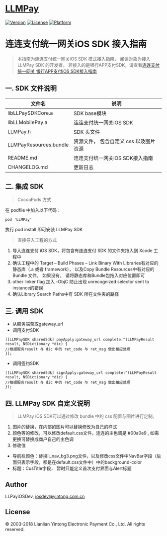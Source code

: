 # [LLMPay](https://gitee.com/LLPayiOS/LLMPay)

[![Version](https://img.shields.io/cocoapods/v/LLMPay.svg?style=flat)](https://cocoapods.org/pods/LLMPay)
[![License](https://img.shields.io/cocoapods/l/LLMPay.svg?style=flat)](https://cocoapods.org/pods/LLMPay)
[![Platform](https://img.shields.io/cocoapods/p/LLMPay.svg?style=flat)](https://cocoapods.org/pods/LLMPay)

# 连连支付统一网关iOS SDK 接入指南

> 本指南为连连支付统一网关iOS SDK 模式接入指南， 阅读对象为接入 LLMPay SDK 的开发者。
>若接入的是银行APP支付SDK，请查看[连连支付统一网关 银行APP支付iOS SDK接入指南](./LLMPay/EBank)

## 一. SDK 文件说明

|文件名|                       说明|
|------------------                     |-------------------                        |
|libLLPaySDKCore.a              |     SDK base模块                        |
|libLLMobilePay.a                         |连连支付统一网关iOS SDK        |
|LLMPay.h                               |SDK 头文件                                |
|LLMPayResources.bundle      |  资源文件， 包含自定义 css 以及图片资源|
|README.md                        |连连支付统一网关iOS SDK接入指南   |
|CHANGELOG.md                 |    更新日志                             |

## 二. 集成 SDK

> CocoaPods 方式  

在 podfile 中加入以下代码：

`pod 'LLMPay'`

执行 pod install 即可安装 LLMPay SDK

>  直接导入工程的方式  

1. 导入连连支付 iOS SDK，将包含有连连支付 SDK 的文件夹拖入到 Xcode 工程中
2. 确认工程中的 Target – Build Phases – Link Binary With Libraries有对应的静态库（.a 或者 framework）， 以及Copy Bundle Resources中有对应的 Bundle 文件， 如果没有， 请将静态库和Bundle包拖入对应位置即可
3. other linker flag 加入 -ObjC   防止出现 unrecognized selector sent to instance的错误
4. 确认Library Search Paths中有 SDK 所在文件夹的路径

## 三. 调用 SDK

* 从服务端获取gateway_url
* 调用支付SDK

```objc
[[LLMPaySDK sharedSdk] payApply:gateway_url complete:^(LLMPayResult result, NSDictionary *dic) {
//根据服务result 与 dic 中的 ret_code 与 ret_msg 做出相应处理
}];
```
* 调用签约SDK

```objc
[[LLMPaySDK sharedSdk] signApply:gateway_url complete:^(LLMPayResult result, NSDictionary *dic) {
//根据服务result 与 dic 中的 ret_code 与 ret_msg 做出相应处理
}];
```

## 四. LLMPay SDK 自定义说明

>  LLMPay iOS SDK可以通过修改 bundle 中的 css 配置与图片进行定制。  

1. 图片的替换，在内部的图片可以替换修改为自己的样式
2. 颜色等的修改，可以修改default.css文件，连连的主色调是 #00a0e9 , 如需更换可替换成商户自己的主色调
3. 修改值
* 导航栏颜色：替换ll_nav_bg3.png文件，以及修改css文件中NavBar字段（后面只表示字段，都是在default.css文件中）中的background-color
* 标题：CusTitle字段， 暂时只能定义首次支付界面与Alert标题

## Author

LLPayiOSDev, iosdev@yintong.com.cn

## License

© 2003-2018 Lianlian Yintong Electronic Payment Co., Ltd. All rights reserved.
